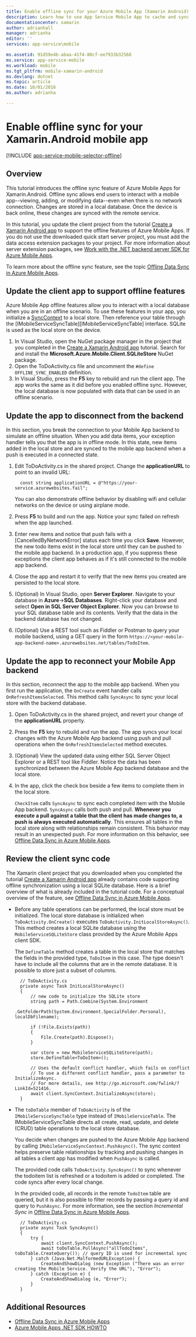 ```yaml
---
title: Enable offline sync for your Azure Mobile App (Xamarin Android)
description: Learn how to use App Service Mobile App to cache and sync offline data in your Xamarin Android application
documentationcenter: xamarin
author: adrianhall
manager: adrianha
editor: ''
services: app-service\mobile

ms.assetid: 91d59e4b-abaa-41f4-80cf-ee7933b32568
ms.service: app-service-mobile
ms.workload: mobile
ms.tgt_pltfrm: mobile-xamarin-android
ms.devlang: dotnet
ms.topic: article
ms.date: 10/01/2016
ms.author: adrianha

---
```

# Enable offline sync for your Xamarin.Android mobile app
[!INCLUDE [app-service-mobile-selector-offline](../../includes/app-service-mobile-selector-offline.md)]

## Overview
This tutorial introduces the offline sync feature of Azure Mobile Apps for Xamarin.Android. Offline sync allows end users to interact
with a mobile app--viewing, adding, or modifying data--even when there is no network connection. Changes are stored in a local database.
Once the device is back online, these changes are synced with the remote service.

In this tutorial, you update the client project from the tutorial [Create a Xamarin Android app] to support the offline features
of Azure Mobile Apps. If you do not use the downloaded quick start server project, you must add the data access extension packages to your
project. For more information about server extension packages, see [Work with the .NET backend server SDK for Azure Mobile Apps](app-service-mobile-dotnet-backend-how-to-use-server-sdk.md).

To learn more about the offline sync feature, see the topic [Offline Data Sync in Azure Mobile Apps].

## Update the client app to support offline features
Azure Mobile App offline features allow you to interact with a local database when you are in an offline scenario. To use
these features in your app, you initialize a [SyncContext] to a local store. Then reference your table through
the [IMobileServiceSyncTable][IMobileServiceSyncTable] interface. SQLite is used as the local store on the device.

1. In Visual Studio, open the NuGet package manager in the project that you completed in the [Create a Xamarin Android app] tutorial.  Search for and install the **Microsoft.Azure.Mobile.Client.SQLiteStore** NuGet package.
2. Open the ToDoActivity.cs file and uncomment the `#define OFFLINE_SYNC_ENABLED` definition.
3. In Visual Studio, press the **F5** key to rebuild and run the client app. The app works the same as it did before you enabled
    offline sync. However, the local database is now populated with data that can be used in an offline scenario.

## <a name="update-sync"></a>Update the app to disconnect from the backend
In this section, you break the connection to your Mobile App backend to simulate an offline situation. When you add data items, your
exception handler tells you that the app is in offline mode. In this state, new items added in the local store and are synced to
the mobile app backend when a push is executed in a connected state.

1. Edit ToDoActivity.cs in the shared project. Change the **applicationURL** to point to an invalid URL:
   
         const string applicationURL = @"https://your-service.azurewebsites.fail";
   
    You can also demonstrate offline behavior by disabling wifi and cellular networks on the device or using airplane mode.
2. Press **F5** to build and run the app. Notice your sync failed on refresh when the app launched.
3. Enter new items and notice that push fails with a [CancelledByNetworkError] status each time you click **Save**. However, the new
   todo items exist in the local store until they can be pushed to the mobile app backend.  In a production app, if you suppress these
   exceptions the client app behaves as if it's still connected to the mobile app backend.
4. Close the app and restart it to verify that the new items you created are persisted to the local store.
5. (Optional) In Visual Studio, open **Server Explorer**. Navigate to your database in **Azure**->**SQL Databases**. Right-click your
   database and select **Open in SQL Server Object Explorer**. Now you can browse to your SQL database table and its contents. Verify
   that the data in the backend database has not changed.
6. (Optional) Use a REST tool such as Fiddler or Postman to query your mobile backend, using a GET query in the
   form `https://<your-mobile-app-backend-name>.azurewebsites.net/tables/TodoItem`.

## <a name="update-online-app"></a>Update the app to reconnect your Mobile App backend
In this section, reconnect the app to the mobile app backend. When you first run the application, the `OnCreate` event handler calls
`OnRefreshItemsSelected`. This method calls `SyncAsync` to sync your local store with the backend database.

1. Open ToDoActivity.cs in the shared project, and revert your change of the **applicationURL** property.
2. Press the **F5** key to rebuild and run the app. The app syncs your local changes with the Azure Mobile App backend using push and pull
   operations when the `OnRefreshItemsSelected` method executes.
3. (Optional) View the updated data using either SQL Server Object Explorer or a REST tool like Fiddler. Notice the data has been synchronized
   between the Azure Mobile App backend database and the local store.
4. In the app, click the check box beside a few items to complete them in the local store.
   
   `CheckItem` calls `SyncAsync` to sync each completed item with the Mobile App backend. `SyncAsync` calls both push and pull. **Whenever you
   execute a pull against a table that the client has made changes to, a push is always executed automatically**. This ensures all tables in the
   local store along with relationships remain consistent. This behavior may result in an unexpected push. For more information on this behavior,
   see [Offline Data Sync in Azure Mobile Apps].

## Review the client sync code
The Xamarin client project that you downloaded when you completed the tutorial [Create a Xamarin Android app] already contains code
supporting offline synchronization using a local SQLite database. Here is a brief overview of what is already included in the tutorial code. For a conceptual overview of the feature, see [Offline Data Sync in Azure Mobile Apps].

* Before any table operations can be performed, the local store must be initialized. The local store database is initialized
   when `ToDoActivity.OnCreate()` executes `ToDoActivity.InitLocalStoreAsync()`. This method creates a local SQLite database using
   the `MobileServiceSQLiteStore` class provided by the Azure Mobile Apps client SDK.
  
    The `DefineTable` method creates a table in the local store that matches the fields in the provided type, `ToDoItem` in this case. The type
    doesn't have to include all the columns that are in the remote database. It is possible to store just a subset of columns.
  
        // ToDoActivity.cs
        private async Task InitLocalStoreAsync()
        {
            // new code to initialize the SQLite store
            string path = Path.Combine(System.Environment
                .GetFolderPath(System.Environment.SpecialFolder.Personal), localDbFilename);
  
            if (!File.Exists(path))
            {
                File.Create(path).Dispose();
            }
  
            var store = new MobileServiceSQLiteStore(path);
            store.DefineTable<ToDoItem>();
  
            // Uses the default conflict handler, which fails on conflict
            // To use a different conflict handler, pass a parameter to InitializeAsync.
            // For more details, see http://go.microsoft.com/fwlink/?LinkId=521416.
            await client.SyncContext.InitializeAsync(store);
        }
* The `toDoTable` member of `ToDoActivity` is of the `IMobileServiceSyncTable` type instead of `IMobileServiceTable`. The IMobileServiceSyncTable
  directs all create, read, update, and delete (CRUD) table operations to the local store database.
  
    You decide when changes are pushed to the Azure Mobile App backend by calling `IMobileServiceSyncContext.PushAsync()`. The sync context helps
    preserve table relationships by tracking and pushing changes in all tables a client app has modified when `PushAsync` is called.
  
    The provided code calls `ToDoActivity.SyncAsync()` to sync whenever the todoitem list is refreshed or a todoitem is added or completed. The code
    syncs after every local change.
  
    In the provided code, all records in the remote `TodoItem` table are queried, but it is also possible to filter records by passing a query
    id and query to `PushAsync`. For more information, see the section *Incremental Sync* in [Offline Data Sync in Azure Mobile Apps].
  
        // ToDoActivity.cs
        private async Task SyncAsync()
        {
            try {
                await client.SyncContext.PushAsync();
                await toDoTable.PullAsync("allTodoItems", toDoTable.CreateQuery()); // query ID is used for incremental sync
            } catch (Java.Net.MalformedURLException) {
                CreateAndShowDialog (new Exception ("There was an error creating the Mobile Service. Verify the URL"), "Error");
            } catch (Exception e) {
                CreateAndShowDialog (e, "Error");
            }
        }

## Additional Resources
* [Offline Data Sync in Azure Mobile Apps]
* [Azure Mobile Apps .NET SDK HOWTO][8]

<!-- URLs. -->
[Create a Xamarin Android app]: ../app-service-mobile-xamarin-android-get-started.md
[Offline Data Sync in Azure Mobile Apps]: ../app-service-mobile-offline-data-sync.md

<!-- Images -->

<!-- URLs. -->
[Create a Xamarin Android app]: app-service-mobile-xamarin-android-get-started.md
[Offline Data Sync in Azure Mobile Apps]: app-service-mobile-offline-data-sync.md
[Xamarin Studio]: http://xamarin.com/download
[Xamarin extension]: http://xamarin.com/visual-studio
[SyncContext]: https://msdn.microsoft.com/library/azure/microsoft.windowsazure.mobileservices.mobileserviceclient.synccontext(v=azure.10).aspx
[8]: app-service-mobile-dotnet-how-to-use-client-library.md
